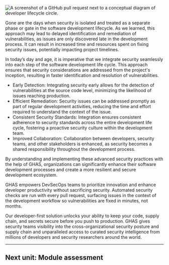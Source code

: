 ![A screenshot of a GitHub pull request next to a conceptual diagram of developer lifecycle circle.](https://learn.microsoft.com/en-us/training/github/introduction-github-advanced-security/media/security-lifecycle.png)

Gone are the days when security is isolated and treated as a separate phase or gate in the software development lifecycle. As we learned, this approach may lead to delayed identification and remediation of vulnerabilities, as issues are only discovered late in the development process. It can result in increased time and resources spent on fixing security issues, potentially impacting project timelines.

In today’s day and age, it is imperative that we integrate security seamlessly into each step of the software development life cycle. This approach ensures that security considerations are addressed from the project's inception, resulting in faster identification and resolution of vulnerabilities.

-   Early Detection: Integrating security early allows for the detection of vulnerabilities at the source code level, minimizing the likelihood of issues reaching production.
-   Efficient Remediation: Security issues can be addressed promptly as part of regular development activities, reducing the time and effort required to understand the context of the issue.
-   Consistent Security Standards: Integration ensures consistent adherence to security standards across the entire development life cycle, fostering a proactive security culture within the development team.
-   Improved Collaboration: Collaboration between developers, security teams, and other stakeholders is enhanced, as security becomes a shared responsibility throughout the development process.

By understanding and implementing these advanced security practices with the help of GHAS, organizations can significantly enhance their software development processes and create a more resilient and secure development ecosystem.

GHAS empowers DevSecOps teams to prioritize innovation and enhance developer productivity without sacrificing security. Automated security checks are run with every pull request, surfacing issues in the context of the development workflow so vulnerabilities are fixed in minutes, not months.

Our developer-first solution unlocks your ability to keep your code, supply chain, and secrets secure before you push to production. GHAS gives security teams visibility into the cross-organizational security posture and supply chain and unparalleled access to curated security intelligence from millions of developers and security researchers around the world.

___

## Next unit: Module assessment